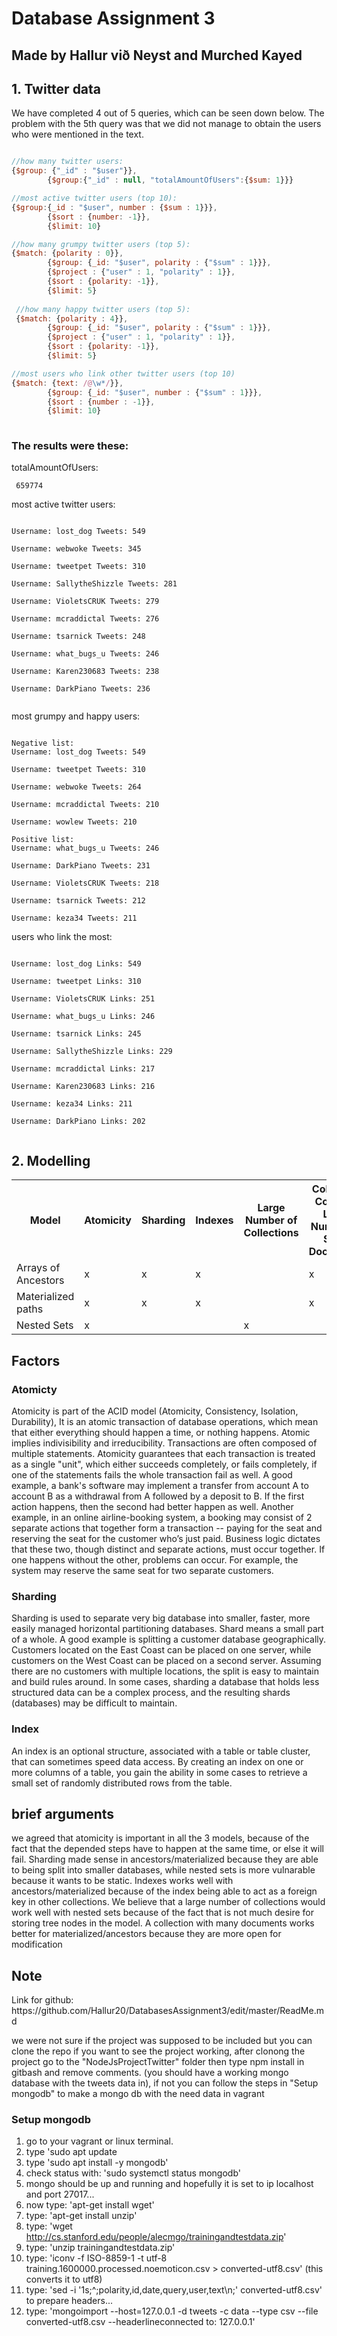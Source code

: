 <h1>Database Assignment 3</h1>
<h2>Made by Hallur við Neyst and Murched Kayed</h2>
<h2>1. Twitter data</h2>
<p>We have completed 4 out of 5 queries, which can be seen down below. The problem with the 5th query was that we did not manage to
 obtain the users who were mentioned in the text. 
</p>

```javascript

//how many twitter users:
{$group: {"_id" : "$user"}},
        {$group:{"_id" : null, "totalAmountOfUsers":{$sum: 1}}}

//most active twitter users (top 10):
{$group:{_id : "$user", number : {$sum : 1}}},
        {$sort : {number: -1}},
        {$limit: 10}

//how many grumpy twitter users (top 5):
{$match: {polarity : 0}},
        {$group: {_id: "$user", polarity : {"$sum" : 1}}},
        {$project : {"user" : 1, "polarity" : 1}},
        {$sort : {polarity: -1}},
        {$limit: 5}
        
 //how many happy twitter users (top 5):
 {$match: {polarity : 4}},
        {$group: {_id: "$user", polarity : {"$sum" : 1}}},
        {$project : {"user" : 1, "polarity" : 1}},
        {$sort : {polarity: -1}},
        {$limit: 5}

//most users who link other twitter users (top 10)
{$match: {text: /@\w*/}},
        {$group: {_id: "$user", number : {"$sum" : 1}}},
        {$sort : {number : -1}},
        {$limit: 10}
        
```

<h3>The results were these:</h3>
<p>totalAmountOfUsers:</p>
<pre><code> 659774</code></pre>
<p>most active twitter users:</p>
 <pre><code>
Username: lost_dog Tweets: 549<br>
Username: webwoke Tweets: 345<br>
Username: tweetpet Tweets: 310<br>
Username: SallytheShizzle Tweets: 281<br>
Username: VioletsCRUK Tweets: 279<br>
Username: mcraddictal Tweets: 276<br>
Username: tsarnick Tweets: 248<br>
Username: what_bugs_u Tweets: 246<br>
Username: Karen230683 Tweets: 238<br>
Username: DarkPiano Tweets: 236
 </code></pre>
<p>most grumpy and happy users:</p>
<pre><code>
Negative list:
Username: lost_dog Tweets: 549<br>
Username: tweetpet Tweets: 310<br>
Username: webwoke Tweets: 264<br>
Username: mcraddictal Tweets: 210<br>
Username: wowlew Tweets: 210<br>
Positive list:
Username: what_bugs_u Tweets: 246<br>
Username: DarkPiano Tweets: 231<br>
Username: VioletsCRUK Tweets: 218<br>
Username: tsarnick Tweets: 212<br>
Username: keza34 Tweets: 211
</code></pre>
<p>users who link the most:</p>
 <pre><code>
Username: lost_dog Links: 549<br>
Username: tweetpet Links: 310<br>
Username: VioletsCRUK Links: 251<br>
Username: what_bugs_u Links: 246<br>
Username: tsarnick Links: 245<br>
Username: SallytheShizzle Links: 229<br>
Username: mcraddictal Links: 217<br>
Username: Karen230683 Links: 216<br>
Username: keza34 Links: 211<br>
Username: DarkPiano Links: 202
  </code></pre>
<h2>2. Modelling</h2>
<table>
  <tr>
    <th>Model</th>
    <th>Atomicity</th>
    <th>Sharding</th> 
    <th>Indexes</th>
    <th>Large Number of Collections</th>
    <th>Collection Contains Large Number of Small Documents</th>
          </tr>
 <tr>
    <td>Arrays of Ancestors</td>
    <td>x</td> 
    <td>x</td>
         <td>x</td>
         <td></td>
         <td>x</td>

  </tr>
  <tr>
   <td>Materialized paths</td>
    <td>x</td> 
    <td>x</td>
          <td>x</td>
          <td></td>
          <td>x</td>
      
  </tr>
          <tr>
    <td>Nested Sets</td>
    <td>x</td> 
    <td></td>
                  <td></td>
                  <td>x</td>
                  <td></td>

  </tr>
  </tr>
</table>
<h2>Factors</h2>
 <h3>Atomicty</h3>
<p>Atomicity is part of the ACID model (Atomicity, Consistency, Isolation, Durability), It is an atomic transaction of database operations, which mean that either everything should happen a time, or nothing happens. Atomic implies indivisibility and irreducibility.
Transactions are often composed of multiple statements. Atomicity guarantees that each transaction is treated as a single "unit", which either succeeds completely, or fails completely, if one of the statements fails the whole transaction fail as well.
A good example, a bank's software may implement a transfer from account A to account B as a withdrawal from A followed by a deposit to B. If the first action happens, then the second had better happen as well.
Another example, in an online airline-booking system, a booking may consist of 2 separate actions that together form a transaction -- paying for the seat and reserving the seat for the customer who’s just paid. Business logic dictates that these two, though distinct and separate actions, must occur together. If one happens without the other, problems can occur. For example, the system may reserve the same seat for two separate customers.</p>
<h3>Sharding</h3>
<p>Sharding is used to separate very big database into smaller, faster, more easily managed horizontal partitioning databases. Shard means a small part of a whole.
A good example is splitting a customer database geographically. Customers located on the East Coast can be placed on one server, while customers on the West Coast can be placed on a second server. Assuming there are no customers with multiple locations, the split is easy to maintain and build rules around.
In some cases, sharding a database that holds less structured data can be a complex process, and the resulting shards (databases) may be difficult to maintain.</p>
<h3>Index</h3>
<p>An index is an optional structure, associated with a table or table cluster, that can sometimes speed data access. By creating an index on one or more columns of a table, you gain the ability in some cases to retrieve a small set of randomly distributed rows from the table.</p>



<h2>brief arguments</h2>
<p>we agreed that atomicity is important in all the 3 models, because of the fact that the depended steps have to happen at the same time, or else it will fail. Sharding made sense in ancestors/materialized because they are able to being split into smaller databases, while nested sets is more vulnarable because it wants to be static. Indexes works well with ancestors/materialized because of the index being able to act as a foreign key in other collections. We believe that a large number of collections would work well with nested sets because of the fact that is not much desire for storing tree nodes in the model. A collection with many documents works better for materialized/ancestors because they are more open for modification </p>

<h2>Note</h2>
<p>Link for github: https://github.com/Hallur20/DatabasesAssignment3/edit/master/ReadMe.md</p>
<p>we were not sure if the project was supposed to be included but  you can clone the repo if you want to see the project working, after clonong the project go to the "NodeJsProjectTwitter" folder then type npm install in gitbash and remove comments. (you should have a working mongo database with the tweets data in), if not you can follow the steps in "Setup mongodb" to make a mongo db with the need data in vagrant</p>

<h3>Setup mongodb</h3>
<ol>
<li>go to your vagrant or linux terminal.</li>
<li>type 'sudo apt update</li>
<li>type 'sudo apt install -y mongodb'</li>
<li>check status with: 'sudo systemctl status mongodb'</li>
<li>mongo should be up and running and hopefully it is set to ip localhost and port 27017...</li>
<li>now type: 'apt-get install wget'</li>
<li>type: 'apt-get install unzip'</li>
<li>type: 'wget <a href="http://cs.stanford.edu/people/alecmgo/trainingandtestdata.zip" rel="nofollow">http://cs.stanford.edu/people/alecmgo/trainingandtestdata.zip</a>'</li>
<li>type: 'unzip trainingandtestdata.zip'</li>
<li>type: 'iconv -f ISO-8859-1 -t utf-8 training.1600000.processed.noemoticon.csv &gt; converted-utf8.csv' (this converts it to utf8)</li>
<li>type: 'sed -i '1s;^;polarity,id,date,query,user,text\n;' converted-utf8.csv' to prepare headers...</li>
<li>type: 'mongoimport --host=127.0.0.1 -d tweets -c data --type csv --file converted-utf8.csv --headerlineconnected to: 127.0.0.1'</li>
</ol>

